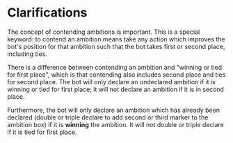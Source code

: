 # Clarifications

The concept of contending ambitions is important. This is a special keyword: to contend an ambition means take any action which improves the bot's position for that ambition such that the bot takes first or second place, including ties.

There is a difference between contending an ambition and "winning or tied for first place", which is that contending also includes second place and ties for second place. The bot will only declare an undeclared ambition if it is winning or tied for first place; it will not declare an ambition if it is in second place.

Furthermore, the bot will only declare an ambition which has already been declared (double or triple declare to add second or third marker to the ambition box) if it is **winning** the ambition. It will not double or triple declare if it is tied for first place.

<div class="pagebreak"></div>
